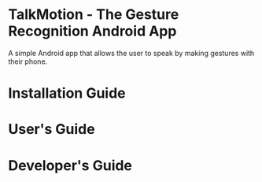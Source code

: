# TalkMotion - The Gesture Recognition Android App
A simple Android app that allows the user to speak by making gestures with their phone.

# Installation Guide

# User's Guide

# Developer's Guide
